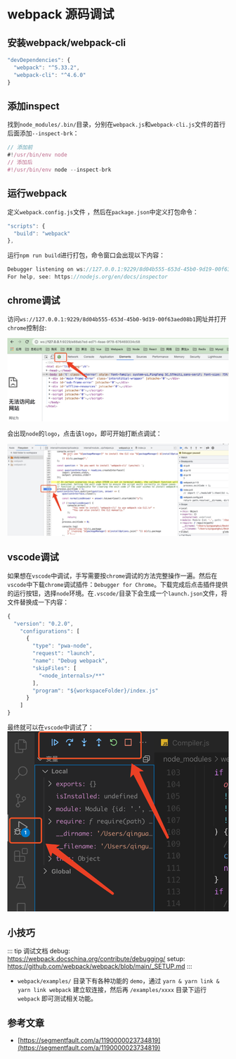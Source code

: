 # webpack 源码调试

## 安装webpack/webpack-cli

```javascript
"devDependencies": {
  "webpack": "^5.33.2",
  "webpack-cli": "^4.6.0"
}
```

## 添加inspect

找到`node_modules/.bin/`目录，分别在`webpack.js`和`webpack-cli.js`文件的首行后面添加`--inspect-brk`：

```javascript
// 添加前
#!/usr/bin/env node
// 添加后
#!/usr/bin/env node --inspect-brk
```

## 运行webpack

定义`webpack.config.js`文件 ，然后在`package.json`中定义打包命令：

```javascript
"scripts": {
  "build": "webpack"
},
```

运行`npm run build`进行打包，命令窗口会出现以下内容：

```javascript
Debugger listening on ws://127.0.0.1:9229/8d04b555-653d-45b0-9d19-00f63aed08b1
For help, see: https://nodejs.org/en/docs/inspector
```

## chrome调试

访问`ws://127.0.0.1:9229/8d04b555-653d-45b0-9d19-00f63aed08b1`网址并打开`chrome`控制台:

![img](./imgs/inspect/chrome-inspect-01.jpg)

会出现`node`的`logo`，点击该`logo`，即可开始打断点调试：

![img](./imgs/inspect/chrome-inspect-02.jpg)

## vscode调试

如果想在`vscode`中调试，手写需要按`chrome`调试的方法完整操作一遍。然后在`vscode`中下载`chrome`调试插件：`Debugger for Chrome`。下载完成后点击插件提供的运行按钮，选择`node`环境。在`.vscode/`目录下会生成一个`launch.json`文件，将文件替换成一下内容：

```javascript
{
  "version": "0.2.0",
    "configurations": [
      {
        "type": "pwa-node",
        "request": "launch",
        "name": "Debug webpack",
        "skipFiles": [
          "<node_internals>/**"
        ],
        "program": "${workspaceFolder}/index.js"
      }
    ]
}
```

最终就可以在`vscode`中调试了：
![img](./imgs/inspect/chrome-vscode-debugger.png)

## 小技巧

::: tip 调试文档
debug: <https://webpack.docschina.org/contribute/debugging/>
setup: <https://github.com/webpack/webpack/blob/main/_SETUP.md>
:::

- `webpack/examples/` 目录下有各种功能的 `demo`，通过 `yarn & yarn link & yarn link webpack` 建立软连接，然后再 `/examples/xxxx` 目录下运行 `webpack` 即可测试相关功能。

## 参考文章

- [https://segmentfault.com/a/1190000023734819](https://segmentfault.com/a/1190000023734819)
